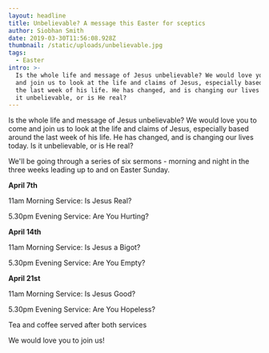 ```yaml
---
layout: headline
title: Unbelievable? A message this Easter for sceptics
author: Siobhan Smith
date: 2019-03-30T11:56:08.928Z
thumbnail: /static/uploads/unbelievable.jpg
tags:
  - Easter
intro: >-
  Is the whole life and message of Jesus unbelievable? We would love you to come
  and join us to look at the life and claims of Jesus, especially based around
  the last week of his life. He has changed, and is changing our lives today. Is
  it unbelievable, or is He real?
---
```

Is the whole life and message of Jesus unbelievable? We would love you to come and join us to look at the life and claims of Jesus, especially based around the last week of his life. He has changed, and is changing our lives today. Is it unbelievable, or is He real?

We'll be going through a series of six sermons - morning and night in the three weeks leading up to and on Easter Sunday.

**April 7th**

11am Morning Service: Is Jesus Real?

5.30pm Evening Service: Are You Hurting?

**April 14th**

11am Morning Service: Is Jesus a Bigot?

5.30pm Evening Service: Are You Empty?

**April 21st**

11am Morning Service: Is Jesus Good?

5.30pm Evening Service: Are You Hopeless?



Tea and coffee served after both services

We would love you to join us!
